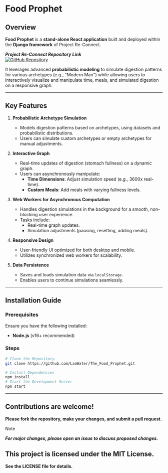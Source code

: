 # Food Prophet

## Overview
**Food Prophet** is a **stand-alone React application** built and deployed within the **Django framework** of Project Re-Connect.

***Project Re-Connect Repository Link***  
[![GitHub Repository](https://img.shields.io/badge/Repository-Visit-blue?logo=github)](https://github.com/LaoWater/reconnectv2)

It leverages advanced **probabilistic modeling** to simulate digestion patterns for various archetypes (e.g., "Modern Man") while allowing users to interactively visualize and manipulate time, meals, and simulated digestion on a responsive graph.

---

## Key Features
1. **Probabilistic Archetype Simulation**
   - Models digestion patterns based on archetypes, using datasets and probabilistic distributions.
   - Users can simulate custom archetypes or empty archetypes for manual adjustments.

2. **Interactive Graph**
   - Real-time updates of digestion (stomach fullness) on a dynamic graph.
   - Users can asynchronously manipulate:
     - **Time Dimensions**: Adjust simulation speed (e.g., 3600x real-time).
     - **Custom Meals**: Add meals with varying fullness levels.

3. **Web Workers for Asynchronous Computation**
   - Handles digestion simulations in the background for a smooth, non-blocking user experience.
   - Tasks include:
     - Real-time graph updates.
     - Simulation adjustments (pausing, resetting, adding meals).

4. **Responsive Design**
   - User-friendly UI optimized for both desktop and mobile.
   - Utilizes synchronized web workers for scalability.

5. **Data Persistence**
   - Saves and loads simulation data via `localStorage`.
   - Enables users to continue simulations seamlessly.

---

## Installation Guide

### Prerequisites
Ensure you have the following installed:
- **Node.js** (v16+ recommended)

### Steps

```bash
# Clone the Repository
git clone https://github.com/LaoWater/The_Food_Prophet.git
```

```bash
# Install Dependencies
npm install
# Start the Development Server
npm start
```

---

## Contributions are welcome!
**Please fork the repository, make your changes, and submit a pull request.**  
> [!NOTE]
> ***For major changes, please open an issue to discuss proposed changes.***

## This project is licensed under the MIT License.
**See the LICENSE file for details.**


